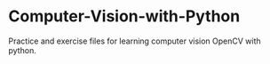 # Computer-Vision-with-Python

Practice and exercise files for learning computer vision OpenCV with python.
